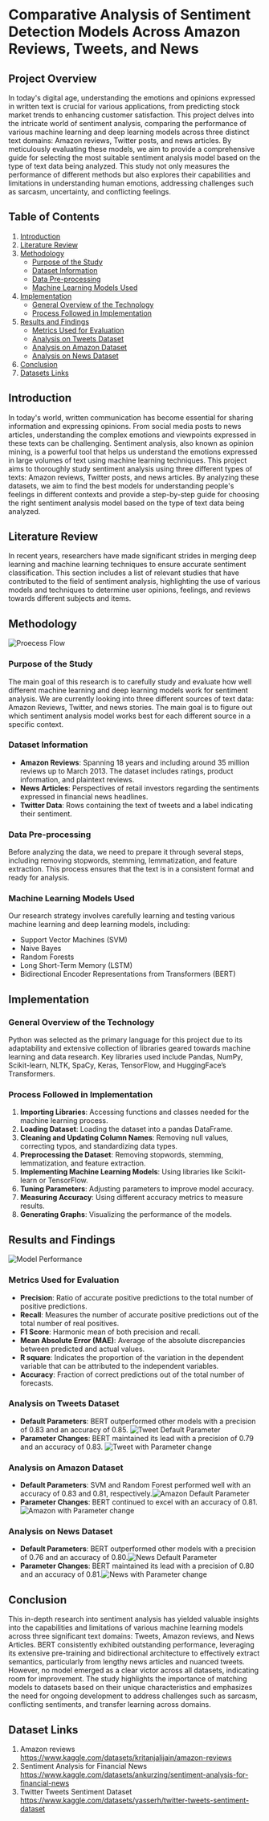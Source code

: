 

# Comparative Analysis of Sentiment Detection Models Across Amazon Reviews, Tweets, and News

## Project Overview

In today's digital age, understanding the emotions and opinions expressed in written text is crucial for various applications, from predicting stock market trends to enhancing customer satisfaction. This project delves into the intricate world of sentiment analysis, comparing the performance of various machine learning and deep learning models across three distinct text domains: Amazon reviews, Twitter posts, and news articles. By meticulously evaluating these models, we aim to provide a comprehensive guide for selecting the most suitable sentiment analysis model based on the type of text data being analyzed. This study not only measures the performance of different methods but also explores their capabilities and limitations in understanding human emotions, addressing challenges such as sarcasm, uncertainty, and conflicting feelings.

## Table of Contents

1. [Introduction](#introduction)
2. [Literature Review](#literature-review)
3. [Methodology](#methodology)
   - [Purpose of the Study](#purpose-of-the-study)
   - [Dataset Information](#dataset-information)
   - [Data Pre-processing](#data-pre-processing)
   - [Machine Learning Models Used](#machine-learning-models-used)
4. [Implementation](#implementation)
   - [General Overview of the Technology](#general-overview-of-the-technology)
   - [Process Followed in Implementation](#process-followed-in-implementation)
5. [Results and Findings](#results-and-findings)
   - [Metrics Used for Evaluation](#metrics-used-for-evaluation)
   - [Analysis on Tweets Dataset](#analysis-on-tweets-dataset)
   - [Analysis on Amazon Dataset](#analysis-on-amazon-dataset)
   - [Analysis on News Dataset](#analysis-on-news-dataset)
6. [Conclusion](#conclusion)
7. [Datasets Links](#Dataset-Links)

## Introduction

In today's world, written communication has become essential for sharing information and expressing opinions. From social media posts to news articles, understanding the complex emotions and viewpoints expressed in these texts can be challenging. Sentiment analysis, also known as opinion mining, is a powerful tool that helps us understand the emotions expressed in large volumes of text using machine learning techniques. This project aims to thoroughly study sentiment analysis using three different types of texts: Amazon reviews, Twitter posts, and news articles. By analyzing these datasets, we aim to find the best models for understanding people's feelings in different contexts and provide a step-by-step guide for choosing the right sentiment analysis model based on the type of text data being analyzed.

## Literature Review

In recent years, researchers have made significant strides in merging deep learning and machine learning techniques to ensure accurate sentiment classification. This section includes a list of relevant studies that have contributed to the field of sentiment analysis, highlighting the use of various models and techniques to determine user opinions, feelings, and reviews towards different subjects and items.

## Methodology
![Proecess Flow](Images/Process.jpg)


### Purpose of the Study

The main goal of this research is to carefully study and evaluate how well different machine learning and deep learning models work for sentiment analysis. We are currently looking into three different sources of text data: Amazon Reviews, Twitter, and news stories. The main goal is to figure out which sentiment analysis model works best for each different source in a specific context.

### Dataset Information

- **Amazon Reviews**: Spanning 18 years and including around 35 million reviews up to March 2013. The dataset includes ratings, product information, and plaintext reviews.
- **News Articles**: Perspectives of retail investors regarding the sentiments expressed in financial news headlines.
- **Twitter Data**: Rows containing the text of tweets and a label indicating their sentiment.

### Data Pre-processing

Before analyzing the data, we need to prepare it through several steps, including removing stopwords, stemming, lemmatization, and feature extraction. This process ensures that the text is in a consistent format and ready for analysis.

### Machine Learning Models Used

Our research strategy involves carefully learning and testing various machine learning and deep learning models, including:
- Support Vector Machines (SVM)
- Naive Bayes
- Random Forests
- Long Short-Term Memory (LSTM)
- Bidirectional Encoder Representations from Transformers (BERT)

## Implementation

### General Overview of the Technology

Python was selected as the primary language for this project due to its adaptability and extensive collection of libraries geared towards machine learning and data research. Key libraries used include Pandas, NumPy, Scikit-learn, NLTK, SpaCy, Keras, TensorFlow, and HuggingFace’s Transformers.

### Process Followed in Implementation

1. **Importing Libraries**: Accessing functions and classes needed for the machine learning process.
2. **Loading Dataset**: Loading the dataset into a pandas DataFrame.
3. **Cleaning and Updating Column Names**: Removing null values, correcting typos, and standardizing data types.
4. **Preprocessing the Dataset**: Removing stopwords, stemming, lemmatization, and feature extraction.
5. **Implementing Machine Learning Models**: Using libraries like Scikit-learn or TensorFlow.
6. **Tuning Parameters**: Adjusting parameters to improve model accuracy.
7. **Measuring Accuracy**: Using different accuracy metrics to measure results.
8. **Generating Graphs**: Visualizing the performance of the models.

## Results and Findings
![Model Performance](Images/Model_perfomance.png)


### Metrics Used for Evaluation

- **Precision**: Ratio of accurate positive predictions to the total number of positive predictions.
- **Recall**: Measures the number of accurate positive predictions out of the total number of real positives.
- **F1 Score**: Harmonic mean of both precision and recall.
- **Mean Absolute Error (MAE)**: Average of the absolute discrepancies between predicted and actual values.
- **R square**: Indicates the proportion of the variation in the dependent variable that can be attributed to the independent variables.
- **Accuracy**: Fraction of correct predictions out of the total number of forecasts.

### Analysis on Tweets Dataset

- **Default Parameters**: BERT outperformed other models with a precision of 0.83 and an accuracy of 0.85. ![Tweet Default Parameter](Images/tweet_default_parameters.png)
- **Parameter Changes**: BERT maintained its lead with a precision of 0.79 and an accuracy of 0.83. ![Tweet with Parameter change](Images/tweet_parameters_changes.png)

### Analysis on Amazon Dataset

- **Default Parameters**: SVM and Random Forest performed well with an accuracy of 0.83 and 0.81, respectively.![Amazon Default Parameter](Images/amazon_default_parameters.png)
- **Parameter Changes**: BERT continued to excel with an accuracy of 0.81.![Amazon with Parameter change](Images/amazon_parameters_changes.png)

### Analysis on News Dataset

- **Default Parameters**: BERT outperformed other models with a precision of 0.76 and an accuracy of 0.80.![News Default Parameter](Images/news_default_parameters.png)
- **Parameter Changes**: BERT maintained its lead with a precision of 0.80 and an accuracy of 0.81.![News with Parameter change](Images/news_parameters_changes.png)

## Conclusion

This in-depth research into sentiment analysis has yielded valuable insights into the capabilities and limitations of various machine learning models across three significant text domains: Tweets, Amazon reviews, and News Articles. BERT consistently exhibited outstanding performance, leveraging its extensive pre-training and bidirectional architecture to effectively extract semantics, particularly from lengthy news articles and nuanced tweets. However, no model emerged as a clear victor across all datasets, indicating room for improvement. The study highlights the importance of matching models to datasets based on their unique characteristics and emphasizes the need for ongoing development to address challenges such as sarcasm, conflicting sentiments, and transfer learning across domains.


## Dataset Links

1. Amazon reviews https://www.kaggle.com/datasets/kritanjalijain/amazon-reviews
2. Sentiment Analysis for Financial News https://www.kaggle.com/datasets/ankurzing/sentiment-analysis-for-financial-news
3. Twitter Tweets Sentiment Dataset https://www.kaggle.com/datasets/yasserh/twitter-tweets-sentiment-dataset





